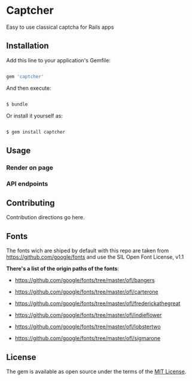 # Captcher

Easy to use classical captcha for Rails apps


## Installation

Add this line to your application's Gemfile:

```ruby

gem 'captcher'

```

And then execute:

```bash

$ bundle

```

Or install it yourself as:

```bash

$ gem install captcher

```


## Usage

### Render on page

### API endpoints


## Contributing

Contribution directions go here.


## Fonts

The fonts wich are shiped by default with this repo
are taken from https://github.com/google/fonts
and use the SIL Open Font License, v1.1

**There's a list of the origin paths of the fonts**:

* https://github.com/google/fonts/tree/master/ofl/bangers

* https://github.com/google/fonts/tree/master/ofl/carterone

* https://github.com/google/fonts/tree/master/ofl/frederickathegreat

* https://github.com/google/fonts/tree/master/ofl/indieflower

* https://github.com/google/fonts/tree/master/ofl/lobstertwo

* https://github.com/google/fonts/tree/master/ofl/sigmarone


## License

The gem is available as open source under the terms of the [MIT License](https://opensource.org/licenses/MIT).
